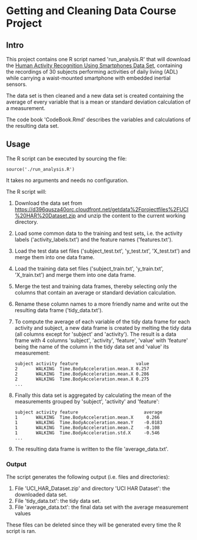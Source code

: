 # Getting and Cleaning Data Course Project

## Intro

This project contains one R script named 'run_analysis.R' that will download the 
[Human Activity Recognition Using Smartphones Data Set](http://archive.ics.uci.edu/ml/datasets/Human+Activity+Recognition+Using+Smartphones), 
containing the recordings of 30 subjects performing activities of daily living (ADL) 
while carrying a waist-mounted smartphone with embedded inertial sensors.

The data set is then cleaned and a new data set is created containing the average of 
every variable that is a mean or standard deviation calculation of a measurement. 

The code book 'CodeBook.Rmd' describes the variables and calculations of the resulting data set.

## Usage

The R script can be executed by sourcing the file:

```{r eval=FALSE}
source('./run_analysis.R')
```

It takes no arguments and needs no configuration.

The R script will:

1. Download the data set from https://d396qusza40orc.cloudfront.net/getdata%2Fprojectfiles%2FUCI%20HAR%20Dataset.zip 
and unzip the content to the current working directory.

2. Load some common data to the training and test sets, i.e. the activity labels ('activity_labels.txt') 
and the feature names ('features.txt').

3. Load the test data set files ('subject_test.txt', 'y_test.txt', 'X_test.txt')
and merge them into one data frame.

4. Load the training data set files ('subject_train.txt', 'y_train.txt', 'X_train.txt')
and merge them into one data frame.

5. Merge the test and training data frames, thereby selecting only the columns that
contain an average or standard deviation calculation.

6. Rename these column names to a more friendly name and write out the resulting data frame ('tidy_data.txt').

7. To compute the average of each variable of the tidy data frame for each activity and subject, 
a new data frame is created by melting the tidy data (all columns except for 'subject' and 'activity').
The result is a data frame with 4 columns 'subject', 'activity', 'feature', 'value' with 'feature' being
the name of the column in the tidy data set and 'value' its measurement:

       subject activity feature                      value
       2       WALKING  Time.BodyAcceleration.mean.X 0.257
       2       WALKING  Time.BodyAcceleration.mean.X 0.286
       2       WALKING  Time.BodyAcceleration.mean.X 0.275
       ...

8. Finally this data set is aggregated by calculating the mean of the measurements 
grouped by 'subject', 'activity' and 'feature':

       subject activity feature                         average
       1       WALKING  Time.BodyAcceleration.mean.X     0.266 
       1       WALKING  Time.BodyAcceleration.mean.Y    -0.0183
       1       WALKING  Time.BodyAcceleration.mean.Z    -0.108 
       1       WALKING  Time.BodyAcceleration.std.X     -0.546 
       ...
       
9. The resulting data frame is written to the file 'average_data.txt'.

### Output

The script generates the following output (i.e. files and directories):

1. File 'UCI_HAR_Dataset.zip' and directory 'UCI HAR Dataset': the downloaded data set.
2. File 'tidy_data.txt': the tidy data set.
3. File 'average_data.txt': the final data set with the average measurement values

These files can be deleted since they will be generated every time the R script is ran.
